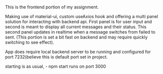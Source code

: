 This is the frontend portion of my assignment.

Making use of material-ui, custom useAxios hook and offering a multi panel solution for interacting with backend api.
First panel is for user input and second is meant to display all current messages and their status. This second panel updates in realtime when a message switches from failed to sent. (This portion is set a bit fast on backend and may require quickly switching to see effect).

App does require local backend server to be running and configured for port 7232(believe this is default port set in project.

starting is as usual, - npm start runs on port 3000

